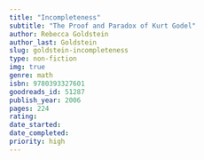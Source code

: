 ```yaml
---
title: "Incompleteness"
subtitle: "The Proof and Paradox of Kurt Godel"
author: Rebecca Goldstein
author_last: Goldstein
slug: goldstein-incompleteness
type: non-fiction
img: true
genre: math
isbn: 9780393327601
goodreads_id: 51287
publish_year: 2006
pages: 224
rating: 
date_started:
date_completed:
priority: high
---
```

